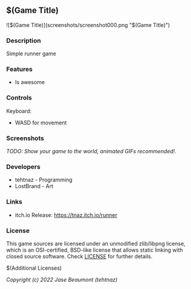## $(Game Title)

![$(Game Title)](screenshots/screenshot000.png "$(Game Title)")

### Description

Simple runner game

### Features

 - Is awesome

### Controls

Keyboard:
 - WASD for movement

### Screenshots

_TODO: Show your game to the world, animated GIFs recommended!._

### Developers

 - tehtnaz - Programming
 - LostBrand - Art

### Links

 - itch.io Release: https://tnaz.itch.io/runner

### License

This game sources are licensed under an unmodified zlib/libpng license, which is an OSI-certified, BSD-like license that allows static linking with closed source software. Check [LICENSE](LICENSE) for further details.

$(Additional Licenses)

*Copyright (c) 2022 Jase Beaumont (tehtnaz)*
